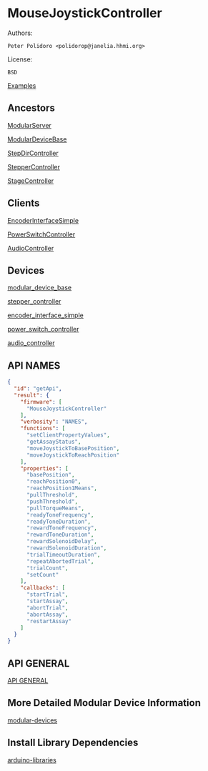 # MouseJoystickController

Authors:

    Peter Polidoro <polidorop@janelia.hhmi.org>

License:

    BSD

[Examples](./examples)

## Ancestors

[ModularServer](https://github.com/janelia-arduino/ModularServer)

[ModularDeviceBase](https://github.com/janelia-arduino/ModularDeviceBase)

[StepDirController](https://github.com/janelia-arduino/StepDirController)

[StepperController](https://github.com/janelia-arduino/StepperController)

[StageController](https://github.com/janelia-arduino/StageController)

## Clients

[EncoderInterfaceSimple](https://github.com/janelia-arduino/EncoderInterfaceSimple)

[PowerSwitchController](https://github.com/janelia-arduino/PowerSwitchController)

[AudioController](https://github.com/janelia-arduino/AudioController)

## Devices

[modular_device_base](https://github.com/janelia-modular-devices/modular_device_base.git)

[stepper_controller](https://github.com/janelia-modular-devices/stepper_controller.git)

[encoder_interface_simple](https://github.com/janelia-modular-devices/encoder_interface_simple.git)

[power_switch_controller](https://github.com/janelia-modular-devices/power_switch_controller.git)

[audio_controller](https://github.com/janelia-modular-devices/audio_controller.git)

## API NAMES

```json
{
  "id": "getApi",
  "result": {
    "firmware": [
      "MouseJoystickController"
    ],
    "verbosity": "NAMES",
    "functions": [
      "setClientPropertyValues",
      "getAssayStatus",
      "moveJoystickToBasePosition",
      "moveJoystickToReachPosition"
    ],
    "properties": [
      "basePosition",
      "reachPosition0",
      "reachPosition1Means",
      "pullThreshold",
      "pushThreshold",
      "pullTorqueMeans",
      "readyToneFrequency",
      "readyToneDuration",
      "rewardToneFrequency",
      "rewardToneDuration",
      "rewardSolenoidDelay",
      "rewardSolenoidDuration",
      "trialTimeoutDuration",
      "repeatAbortedTrial",
      "trialCount",
      "setCount"
    ],
    "callbacks": [
      "startTrial",
      "startAssay",
      "abortTrial",
      "abortAssay",
      "restartAssay"
    ]
  }
}
```

## API GENERAL

[API GENERAL](./api.json)

## More Detailed Modular Device Information

[modular-devices](https://github.com/janelia-modular-devices/modular-devices)

## Install Library Dependencies

[arduino-libraries](https://github.com/janelia-arduino/arduino-libraries)
